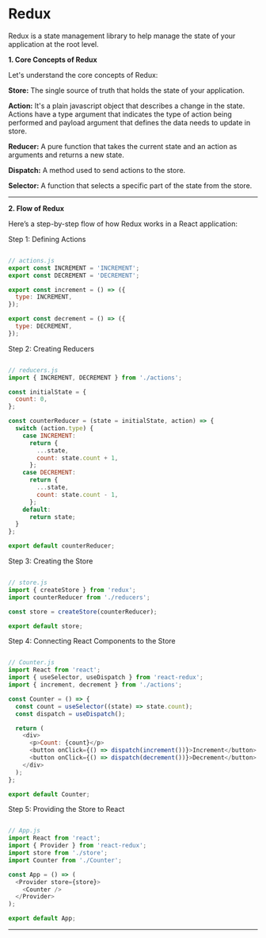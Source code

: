 # Redux

Redux is a state management library to help manage the state of your application at the root level.

**1. Core Concepts of Redux**

Let's understand the core concepts of Redux:

**Store:** The single source of truth that holds the state of your application.

**Action:** It's a plain javascript object that describes a change in the state. Actions have a type argument that indicates the type of action being performed and payload argument that defines the data needs to update in store.

**Reducer:** A pure function that takes the current state and an action as arguments and returns a new state.

**Dispatch:** A method used to send actions to the store.

**Selector:** A function that selects a specific part of the state from the store.

---------------

**2. Flow of Redux**

Here’s a step-by-step flow of how Redux works in a React application:

Step 1: Defining Actions

```js

// actions.js
export const INCREMENT = 'INCREMENT';
export const DECREMENT = 'DECREMENT';

export const increment = () => ({
  type: INCREMENT,
});

export const decrement = () => ({
  type: DECREMENT,
});


```

Step 2: Creating Reducers


```js

// reducers.js
import { INCREMENT, DECREMENT } from './actions';

const initialState = {
  count: 0,
};

const counterReducer = (state = initialState, action) => {
  switch (action.type) {
    case INCREMENT:
      return {
        ...state,
        count: state.count + 1,
      };
    case DECREMENT:
      return {
        ...state,
        count: state.count - 1,
      };
    default:
      return state;
  }
};

export default counterReducer;

```

Step 3: Creating the Store

```js

// store.js
import { createStore } from 'redux';
import counterReducer from './reducers';

const store = createStore(counterReducer);

export default store;


```

Step 4: Connecting React Components to the Store

```js

// Counter.js
import React from 'react';
import { useSelector, useDispatch } from 'react-redux';
import { increment, decrement } from './actions';

const Counter = () => {
  const count = useSelector((state) => state.count);
  const dispatch = useDispatch();

  return (
    <div>
      <p>Count: {count}</p>
      <button onClick={() => dispatch(increment())}>Increment</button>
      <button onClick={() => dispatch(decrement())}>Decrement</button>
    </div>
  );
};

export default Counter;


```

Step 5: Providing the Store to React

```js

// App.js
import React from 'react';
import { Provider } from 'react-redux';
import store from './store';
import Counter from './Counter';

const App = () => (
  <Provider store={store}>
    <Counter />
  </Provider>
);

export default App;


```

<hr>